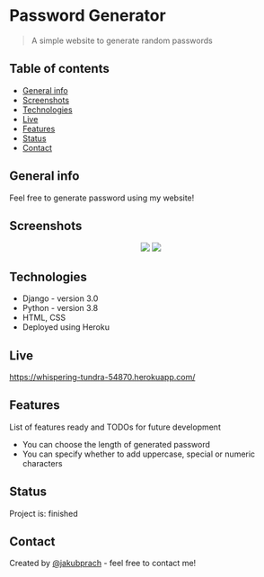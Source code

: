 # Password Generator
> A simple website to generate random passwords

## Table of contents
* [General info](#general-info)
* [Screenshots](#screenshots)
* [Technologies](#technologies)
* [Live](#live)
* [Features](#features)
* [Status](#status)
* [Contact](#contact)

## General info
Feel free to generate password using my website!

## Screenshots
<p align="center">
  <img src="https://raw.githubusercontent.com/jakubprach/password-generator/main/screen1.png">
  <img src="https://raw.githubusercontent.com/jakubprach/password-generator/main/screen2.png">
</p>

## Technologies
* Django - version 3.0
* Python - version 3.8
* HTML, CSS
* Deployed using Heroku

## Live
https://whispering-tundra-54870.herokuapp.com/


## Features
List of features ready and TODOs for future development
* You can choose the length of generated password
* You can specify whether to add uppercase, special or numeric characters



## Status
Project is: finished


## Contact
Created by [@jakubprach](http://github.com/jakubprach/) - feel free to contact me!
